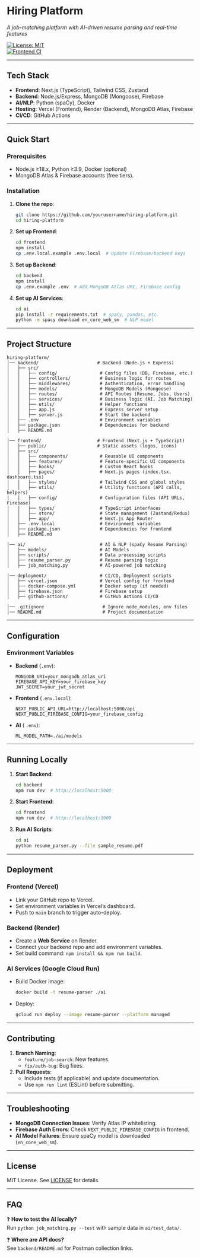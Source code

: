 # **Hiring Platform**

_A job-matching platform with AI-driven resume parsing and real-time features_

[![License: MIT](https://img.shields.io/badge/License-MIT-blue.svg)](LICENSE)  
[![Frontend CI](https://github.com/yourusername/hiring-platform/actions/workflows/frontend-ci.yml/badge.svg)](https://github.com/yourusername/hiring-platform/actions)

---

## **Tech Stack**

- **Frontend**: Next.js (TypeScript), Tailwind CSS, Zustand
- **Backend**: Node.js/Express, MongoDB (Mongoose), Firebase
- **AI/NLP**: Python (spaCy), Docker
- **Hosting**: Vercel (Frontend), Render (Backend), MongoDB Atlas, Firebase
- **CI/CD**: GitHub Actions

---

## **Quick Start**

### Prerequisites

- Node.js ≥18.x, Python ≥3.9, Docker (optional)
- MongoDB Atlas & Firebase accounts (free tiers).

### Installation

1. **Clone the repo**:

   ```bash
   git clone https://github.com/yourusername/hiring-platform.git
   cd hiring-platform
   ```

2. **Set up Frontend**:

   ```bash
   cd frontend
   npm install
   cp .env.local.example .env.local  # Update Firebase/backend keys
   ```

3. **Set up Backend**:

   ```bash
   cd backend
   npm install
   cp .env.example .env  # Add MongoDB Atlas URI, Firebase config
   ```

4. **Set up AI Services**:
   ```bash
   cd ai
   pip install -r requirements.txt  # spaCy, pandas, etc.
   python -m spacy download en_core_web_sm  # NLP model
   ```

---

## **Project Structure**

```
hiring-platform/
│── backend/                      # Backend (Node.js + Express)
│   ├── src/
│   │   ├── config/                # Config files (DB, Firebase, etc.)
│   │   ├── controllers/           # Business logic for routes
│   │   ├── middlewares/           # Authentication, error handling
│   │   ├── models/                # MongoDB Models (Mongoose)
│   │   ├── routes/                # API Routes (Resume, Jobs, Users)
│   │   ├── services/              # Business logic (AI, Job Matching)
│   │   ├── utils/                 # Helper functions
│   │   ├── app.js                 # Express server setup
│   │   ├── server.js              # Start the backend
│   ├── .env                       # Environment variables
│   ├── package.json               # Dependencies for backend
│   ├── README.md

│── frontend/                     # Frontend (Next.js + TypeScript)
│   ├── public/                   # Static assets (logos, icons)
│   ├── src/
│   │   ├── components/            # Reusable UI components
│   │   ├── features/              # Feature-specific UI components
│   │   ├── hooks/                 # Custom React hooks
│   │   ├── pages/                 # Next.js pages (index.tsx, dashboard.tsx)
│   │   ├── styles/                # Tailwind CSS and global styles
│   │   ├── utils/                 # Utility functions (API calls, helpers)
│   │   ├── config/                # Configuration files (API URLs, Firebase)
│   │   ├── types/                 # TypeScript interfaces
│   │   ├── store/                 # State management (Zustand/Redux)
│   │   ├── app/                   # Next.js App Router
│   ├── .env.local                 # Environment variables
│   ├── package.json               # Dependencies for frontend
│   ├── README.md

│── ai/                            # AI & NLP (spaCy Resume Parsing)
│   ├── models/                    # AI Models
│   ├── scripts/                   # Data processing scripts
│   ├── resume_parser.py           # Resume parsing logic
│   ├── job_matching.py            # AI-powered job matching

│── deployment/                    # CI/CD, Deployment scripts
│   ├── vercel.json                # Vercel config for frontend
│   ├── docker-compose.yml         # Docker setup (if needed)
│   ├── firebase.json              # Firebase setup
│   ├── github-actions/            # GitHub Actions CI/CD

│── .gitignore                      # Ignore node_modules, env files
│── README.md                       # Project documentation

```

---

## **Configuration**

### Environment Variables

- **Backend** (`.env`):

  ```
  MONGODB_URI=your_mongodb_atlas_uri
  FIREBASE_API_KEY=your_firebase_key
  JWT_SECRET=your_jwt_secret
  ```

- **Frontend** (`.env.local`):

  ```
  NEXT_PUBLIC_API_URL=http://localhost:5000/api
  NEXT_PUBLIC_FIREBASE_CONFIG=your_firebase_config
  ```

- **AI** ( `.env`):
  ```
  ML_MODEL_PATH=./ai/models
  ```

---

## **Running Locally**

1. **Start Backend**:

   ```bash
   cd backend
   npm run dev  # http://localhost:5000
   ```

2. **Start Frontend**:

   ```bash
   cd frontend
   npm run dev  # http://localhost:3000
   ```

3. **Run AI Scripts**:
   ```bash
   cd ai
   python resume_parser.py --file sample_resume.pdf
   ```

---

## **Deployment**

### Frontend (Vercel)

- Link your GitHub repo to Vercel.
- Set environment variables in Vercel’s dashboard.
- Push to `main` branch to trigger auto-deploy.

### Backend (Render)

- Create a **Web Service** on Render.
- Connect your backend repo and add environment variables.
- Set build command: `npm install && npm run build`.

### AI Services (Google Cloud Run)

- Build Docker image:
  ```bash
  docker build -t resume-parser ./ai
  ```
- Deploy:
  ```bash
  gcloud run deploy --image resume-parser --platform managed
  ```

---

## **Contributing**

1. **Branch Naming**:
   - `feature/job-search`: New features.
   - `fix/auth-bug`: Bug fixes.
2. **Pull Requests**:
   - Include tests (if applicable) and update documentation.
   - Use `npm run lint` (ESLint) before submitting.

---

## **Troubleshooting**

- **MongoDB Connection Issues**: Verify Atlas IP whitelisting.
- **Firebase Auth Errors**: Check `NEXT_PUBLIC_FIREBASE_CONFIG` in frontend.
- **AI Model Failures**: Ensure spaCy model is downloaded (`en_core_web_sm`).

---

## **License**

MIT License. See [LICENSE](LICENSE) for details.

---

## **FAQ**

❓ **How to test the AI locally?**  
 Run `python job_matching.py --test` with sample data in `ai/test_data/`.

❓ **Where are API docs?**  
 See `backend/README.md` for Postman collection links.
